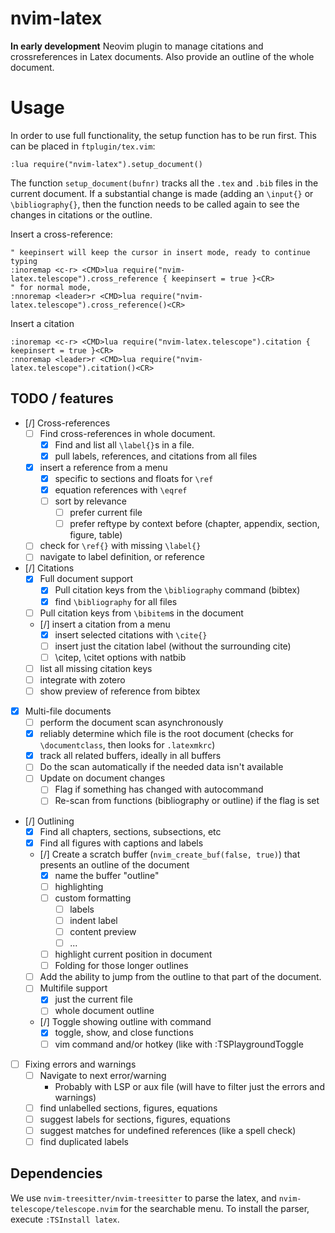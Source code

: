# nvim-latex
**In early development**
Neovim plugin to manage citations and crossreferences in Latex documents. Also
provide an outline of the whole document.

# Usage

In order to use full functionality, the setup function has to be run first. 
This can be placed in `ftplugin/tex.vim`:

```viml
:lua require("nvim-latex").setup_document()
```

The function `setup_document(bufnr)` tracks all the `.tex` and `.bib` files in
the current document. If a substantial change is made (adding an `\input{}` or
`\bibliography{}`, then the function needs to be called  again to see the
changes in citations or the outline.

Insert a cross-reference:

```viml
" keepinsert will keep the cursor in insert mode, ready to continue typing
:inoremap <c-r> <CMD>lua require("nvim-latex.telescope").cross_reference { keepinsert = true }<CR>
" for normal mode,
:nnoremap <leader>r <CMD>lua require("nvim-latex.telescope").cross_reference()<CR>
```

Insert a citation

```viml
:inoremap <c-r> <CMD>lua require("nvim-latex.telescope").citation { keepinsert = true }<CR>
:nnoremap <leader>r <CMD>lua require("nvim-latex.telescope").citation()<CR>
```

## TODO / features

- [/] Cross-references
    - [ ] Find cross-references in whole document.
        - [X] Find and list all `\label{}`s in a file.
        - [X] pull labels, references, and citations from all files
    - [X] insert a reference from a menu 
        - [X] specific to sections and floats for `\ref`
        - [X] equation references with `\eqref`
        - [ ] sort by relevance
            - [ ] prefer current file
            - [ ] prefer reftype by context before (chapter, appendix, section, figure, table)
    - [ ] check for `\ref{}` with missing `\label{}`
    - [ ] navigate to label definition, or reference
- [/] Citations
    - [X] Full document support
        - [X] Pull citation keys from the `\bibliography` command (bibtex)
        - [X] find `\bibliography` for all files
    - [ ] Pull citation keys from `\bibitem`s in the document
    - [/] insert a citation from a menu
        - [X] insert selected citations with `\cite{}`
        - [ ] insert just the citation label (without the surrounding cite)
        - [ ] \citep, \citet options with natbib
    - [ ] list all missing citation keys
    - [ ] integrate with zotero
    - [ ] show preview of reference from bibtex
- [X] Multi-file documents
    - [ ] perform the document scan asynchronously
    - [X] reliably determine which file is the root document
          (checks for `\documentclass`, then looks for `.latexmkrc`)
    - [X] track all related buffers, ideally in all buffers
    - [ ] Do the scan automatically if the needed data isn't available
    - [ ] Update on document changes
        - [ ] Flag if something has changed with autocommand
        - [ ] Re-scan from functions (bibliography or outline) if the flag  is set
- [/] Outlining
    - [X] Find all chapters, sections, subsections, etc
    - [X] Find all figures with captions and labels
    - [/] Create a scratch buffer (`nvim_create_buf(false, true)`) that presents an outline of the document
        - [X] name the buffer "outline"
        - [ ] highlighting
        - [ ] custom formatting 
            - [ ] labels
            - [ ] indent label
            - [ ] content preview
            - [ ] ...
        - [ ] highlight current position in document
        - [ ] Folding for those longer outlines
    - [ ] Add the ability to jump from the outline to that part of the document.
    - [ ] Multifile support
        - [X] just the current file
        - [ ] whole document outline
    - [/] Toggle showing outline with command
        - [X] toggle, show, and close functions
        - [ ] vim command and/or hotkey (like with :TSPlaygroundToggle
- [ ] Fixing errors and warnings
    - [ ] Navigate to next error/warning
        - Probably with LSP or aux file (will have to filter just the errors and warnings)
    - [ ] find unlabelled sections, figures, equations
    - [ ] suggest labels for sections, figures, equations
    - [ ] suggest matches for undefined references (like a spell check)
    - [ ] find duplicated labels

## Dependencies

We use `nvim-treesitter/nvim-treesitter` to parse the latex, and
`nvim-telescope/telescope.nvim` for the searchable menu. To install the parser,
execute `:TSInstall latex`.
